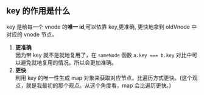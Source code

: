 ## key 的作用是什么

key 是给每一个 vnode 的**唯一 id**,可以依靠 key,更准确, 更快地拿到 oldVnode 中对应的 vnode 节点。

1. **更准确**<br>
   因为带 key 就不是就地复用了，在 `sameNode` 函数 `a.key === b.key` 对比中可以避免就地复用的情况。所以会更加准确。
2. **更快**<br>
   利用 key 的唯一性生成 map 对象来获取对应节点，比遍历方式更快。(这个观点，就是我最初的那个观点。从这个角度看，map 会比遍历更快。)
